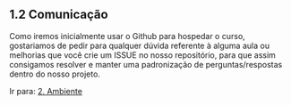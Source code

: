 ## 1.2 Comunicação

Como iremos inicialmente usar o Github para hospedar o curso, gostariamos de pedir para qualquer dúvida referente à alguma aula ou melhorias que você crie um ISSUE no nosso repositório, para que assim consigamos resolver e manter uma padronização de perguntas/respostas dentro do nosso projeto.

Ir para: [2. Ambiente](../2-Ambiente)